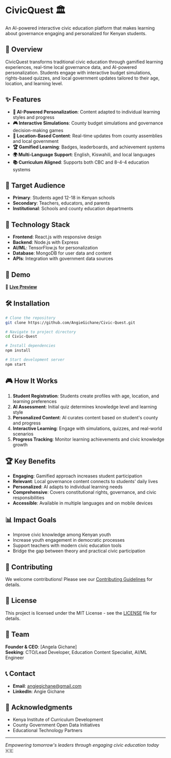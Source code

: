 # CivicQuest 🏛️

An AI-powered interactive civic education platform that makes learning about governance engaging and personalized for Kenyan students.

## 🎯 Overview

CivicQuest transforms traditional civic education through gamified learning experiences, real-time local governance data, and AI-powered personalization. Students engage with interactive budget simulations, rights-based quizzes, and local government updates tailored to their age, location, and learning level.

## ✨ Features

- **🤖 AI-Powered Personalization**: Content adapted to individual learning styles and progress
- **🎮 Interactive Simulations**: County budget simulations and governance decision-making games
- **📍 Location-Based Content**: Real-time updates from county assemblies and local government
- **🏆 Gamified Learning**: Badges, leaderboards, and achievement systems
- **🌍 Multi-Language Support**: English, Kiswahili, and local languages
- **📚 Curriculum Aligned**: Supports both CBC and 8-4-4 education systems

## 🎯 Target Audience

- **Primary**: Students aged 12-18 in Kenyan schools
- **Secondary**: Teachers, educators, and parents
- **Institutional**: Schools and county education departments

## 🚀 Technology Stack

- **Frontend**: React.js with responsive design
- **Backend**: Node.js with Express
- **AI/ML**: TensorFlow.js for personalization
- **Database**: MongoDB for user data and content
- **APIs**: Integration with government data sources

## 📱 Demo

🔗 **[Live Preview](https://angiegichane.github.io/Civic-Quest/)**

## 🛠️ Installation

```bash
# Clone the repository
git clone https://github.com/AngieGichane/Civic-Quest.git

# Navigate to project directory
cd Civic-Quest

# Install dependencies
npm install

# Start development server
npm start
```

## 🎮 How It Works

1. **Student Registration**: Students create profiles with age, location, and learning preferences
2. **AI Assessment**: Initial quiz determines knowledge level and learning style
3. **Personalized Content**: AI curates content based on student's county and progress
4. **Interactive Learning**: Engage with simulations, quizzes, and real-world scenarios
5. **Progress Tracking**: Monitor learning achievements and civic knowledge growth

## 🏆 Key Benefits

- **Engaging**: Gamified approach increases student participation
- **Relevant**: Local governance content connects to students' daily lives
- **Personalized**: AI adapts to individual learning needs
- **Comprehensive**: Covers constitutional rights, governance, and civic responsibilities
- **Accessible**: Available in multiple languages and on mobile devices

## 📊 Impact Goals

- Improve civic knowledge among Kenyan youth
- Increase youth engagement in democratic processes
- Support teachers with modern civic education tools
- Bridge the gap between theory and practical civic participation

## 🤝 Contributing

We welcome contributions! Please see our [Contributing Guidelines](CONTRIBUTING.md) for details.

## 📄 License

This project is licensed under the MIT License - see the [LICENSE](LICENSE) file for details.

## 👥 Team

**Founder & CEO**: [Angela Gichane]  
**Seeking**: CTO/Lead Developer, Education Content Specialist, AI/ML Engineer

## 📞 Contact

- **Email**: angiegichane@gmail.com
- **LinkedIn**: Angie Gichane

## 🌟 Acknowledgments

- Kenya Institute of Curriculum Development
- County Government Open Data Initiatives
- Educational Technology Partners

---

*Empowering tomorrow's leaders through engaging civic education today* 🇰🇪
